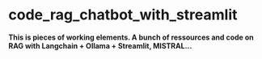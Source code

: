 # code_rag_chatbot_with_streamlit

**This is pieces of working elements. A bunch of ressources and code on RAG with Langchain + Ollama + Streamlit, MISTRAL...**



